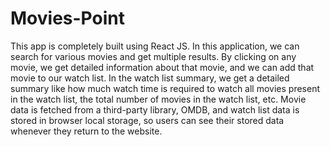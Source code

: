 # Movies-Point
This app is completely built using React JS. In this application, we can search for various movies 
and get multiple results. By clicking on any movie, we get detailed information about that movie, 
and we can add that movie to our watch list. In the watch list summary, we get a detailed summary 
like how much watch time is required to watch all movies present in the watch list, the total number 
of movies in the watch list, etc. Movie data is fetched from a third-party library, OMDB, and watch 
list data is stored in browser local storage, so users can see their stored data whenever they return 
to the website. 
